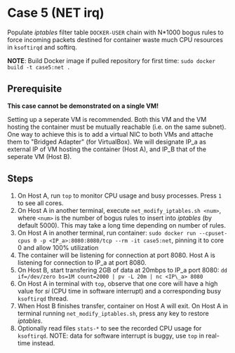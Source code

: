 # Case 5 (NET irq)
Populate *iptables* filter table `DOCKER-USER` chain with N\*1000 bogus rules to force incoming packets destined for container waste much CPU resources in `ksoftirqd` and softirq.

**NOTE**: Build Docker image if pulled repository for first time: `sudo docker build -t case5:net .`

## Prerequisite
**This case cannot be demonstrated on a single VM!**

Setting up a seperate VM is recommended. Both this VM and the VM hosting the container must be mutually reachable (i.e. on the same subnet).
One way to achieve this is to add a virtual NIC to both VMs and attache them to "Bridged Adapter" (for VirtualBox).
We will designate IP\_a as external IP of VM hosting the container (Host A), and IP\_B that of the seperate VM (Host B).

## Steps
1. On Host A, run `top` to monitor CPU usage and busy processes. Press `1` to see all cores.
2. On Host A in another terminal, execute `net_modify_iptables.sh <num>`, where `<num>` is the number of bogus rules to insert into *iptables* (by default 5000). This may take a long time depending on number of rules.
3. On Host A in another terminal, run container: `sudo docker run --cpuset-cpus 0 -p <IP_a>:8080:8080/tcp --rm -it case5:net`, pinning it to core 0 and allow 100% utilization
4. The container will be listening for connection at port 8080. Host A is listening for connection to IP\_a at port 8080.
5. On Host B, start transfering 2GB of data at 20mbps to IP\_a port 8080: `dd if=/dev/zero bs=1M count=2000 | pv -L 20m | nc <IP\_a> 8080`
6. On Host A in terminal with `top`, observe that one core will have a high value for *si* (CPU time in software interrupt) and a corresponding busy `ksoftirqd` thread.
7. When Host B finishes transfer, container on Host A will exit. On Host A in terminal running `net_modify_iptables.sh`, press any key to restore *iptables*.
8. Optionally read files `stats-*` to see the recorded CPU usage for `ksoftirqd`. NOTE: data for software interrupt is buggy, use `top` in real-time instead.

